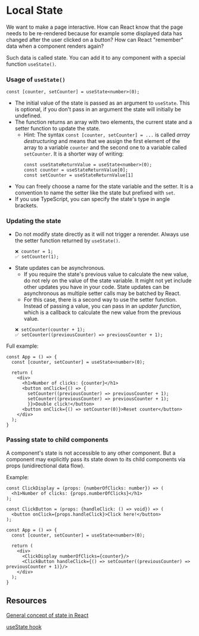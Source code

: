 # Local State

We want to make a page interactive. How can React know that the page needs to be re-rendered because 
for example some displayed data has changed after the user clicked on a button? 
How can React "remember" data when a component renders again?

Such data is called state. You can add it to any component with a special function `useState()`. 

### Usage of `useState()`
```
const [counter, setCounter] = useState<number>(0);
```

* The initial value of the state is passed as an argument to `useState`. This is optional, if you don't pass in an argument the state will initially be undefined.
* The function returns an array with two elements, the current state and a setter function to update the state.
  * Hint: The syntax `const [counter, setCounter] = ...` is called *array destructuring* and means that we assign the first
   element of the array to a variable `counter` and the second one to a variable called `setCounter`. It is a shorter way of 
   writing:
     ```
     const useStateReturnValue = useState<number>(0);
     const counter = useStateReturnValue[0];
     const setCounter = useStateReturnValue[1]
     ```
* You can freely choose a name for the state variable and the setter. It is a convention to name the setter like the state but prefixed with `set`.
* If you use TypeScript, you can specify the state's type in angle brackets.

### Updating the state

* Do not modify state directly as it will not trigger a rerender. Always use the setter function returned by `useState()`.
    ```
    ❌ counter = 1;
    ✅ setCounter(1);
    ```
* State updates can be asynchronous.
  * If you require the state's previous value to calculate the new value, do not rely on the value of the state variable. It might not yet include other updates you have in your code. State updates can be asynchronous as multiple setter calls may be batched by React. 
  * For this case, there is a second way to use the setter function. Instead of passing a value, you can pass in an *updater function*, which is a callback to calculate the new value from the previous value.
  ```
  ❌ setCounter(counter + 1);
  ✅ setCounter((previousCounter) => previousCounter + 1);
  ```

Full example:
```
const App = () => {
  const [counter, setCounter] = useState<number>(0);

  return (
    <div>
      <h1>Number of clicks: {counter}</h1>
      <button onClick={() => {
        setCounter((previousCounter) => previousCounter + 1); 
        setCounter((previousCounter) => previousCounter + 1); 
        }}>Double click!</button>
      <button onClick={() => setCounter(0)}>Reset counter</button>
    </div>
  );
}
```

### Passing state to child components

A component's state is not accessible to any other component. But a component may explicitly pass its state down to its child components via props (unidirectional data flow). 

Example:

```
const ClickDisplay = (props: {numberOfClicks: number}) => (
  <h1>Number of clicks: {props.numberOfClicks}</h1>
);

const ClickButton = (props: {handleClick: () => void}) => (
  <button onClick={props.handleClick}>Click here!</button>
);

const App = () => {
  const [counter, setCounter] = useState<number>(0);

  return (
    <div>
      <ClickDisplay numberOfClicks={counter}/>
      <ClickButton handleClick={() => setCounter((previousCounter) => previousCounter + 1)}/>
    </div>
  );
}
```

## Resources
[General concept of state in React](https://reactjs.org/docs/state-and-lifecycle.html)

[useState hook](https://reactjs.org/docs/hooks-state.html)